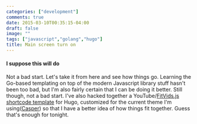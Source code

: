 ```yaml
---
categories: ["development"]
comments: true
date: 2015-03-10T00:35:15-04:00
draft: false
image: ""
tags: ["javascript","golang","hugo"]
title: Main screen turn on
---
```


#### I suppose this will do

Not a bad start. Let's take it from here and see how things go. <!--more-->Learning the Go-based templating on top of the modern Javascript library stuff hasn't been too bad, but I'm also fairly certain that I can be doing it better. Still though, not a bad start. I've also hacked together a YouTube/[FitVids.js](http://http://fitvidsjs.com/) [shortcode template](http://gohugo.io/extras/shortcodes/) for Hugo, customized for the current theme I'm using([Casper](https://github.com/vjeantet/hugo-theme-casper)) so that I have a better idea of how things fit together. Guess that's enough for tonight.